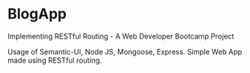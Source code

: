 # BlogApp
Implementing RESTful Routing - A Web Developer Bootcamp Project

Usage of Semantic-UI, Node JS, Mongoose, Express.
Simple Web App made using RESTful routing.


